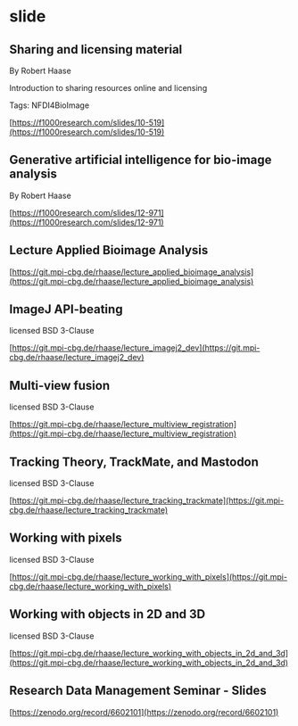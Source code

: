 # slide
## Sharing and licensing material
By Robert Haase



Introduction to sharing resources online and licensing

Tags: NFDI4BioImage

[https://f1000research.com/slides/10-519](https://f1000research.com/slides/10-519)

## Generative artificial intelligence for bio-image analysis
By Robert Haase



[https://f1000research.com/slides/12-971](https://f1000research.com/slides/12-971)

## Lecture Applied Bioimage Analysis



[https://git.mpi-cbg.de/rhaase/lecture_applied_bioimage_analysis](https://git.mpi-cbg.de/rhaase/lecture_applied_bioimage_analysis)

## ImageJ API-beating
licensed BSD 3-Clause


[https://git.mpi-cbg.de/rhaase/lecture_imagej2_dev](https://git.mpi-cbg.de/rhaase/lecture_imagej2_dev)

## Multi-view fusion
licensed BSD 3-Clause


[https://git.mpi-cbg.de/rhaase/lecture_multiview_registration](https://git.mpi-cbg.de/rhaase/lecture_multiview_registration)

## Tracking Theory, TrackMate, and Mastodon
licensed BSD 3-Clause


[https://git.mpi-cbg.de/rhaase/lecture_tracking_trackmate](https://git.mpi-cbg.de/rhaase/lecture_tracking_trackmate)

## Working with pixels
licensed BSD 3-Clause


[https://git.mpi-cbg.de/rhaase/lecture_working_with_pixels](https://git.mpi-cbg.de/rhaase/lecture_working_with_pixels)

## Working with objects in 2D and 3D
licensed BSD 3-Clause


[https://git.mpi-cbg.de/rhaase/lecture_working_with_objects_in_2d_and_3d](https://git.mpi-cbg.de/rhaase/lecture_working_with_objects_in_2d_and_3d)

## Research Data Management Seminar - Slides



[https://zenodo.org/record/6602101](https://zenodo.org/record/6602101)

